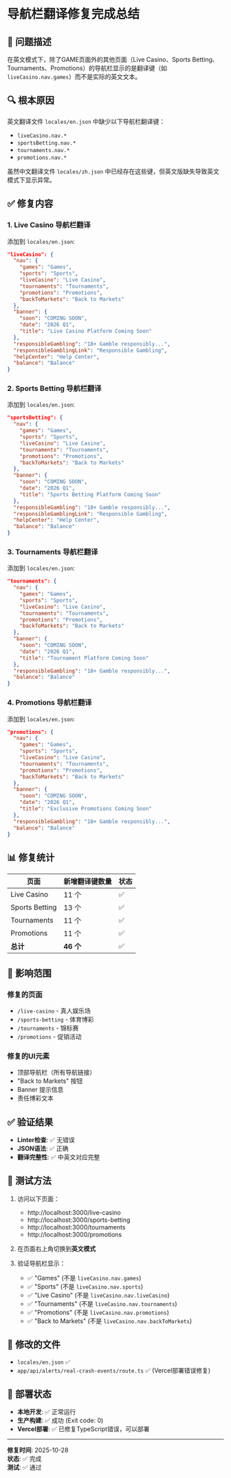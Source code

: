 # 导航栏翻译修复完成总结

## 🐛 问题描述

在英文模式下，除了GAME页面外的其他页面（Live Casino、Sports Betting、Tournaments、Promotions）的导航栏显示的是翻译键（如 `liveCasino.nav.games`）而不是实际的英文文本。

## 🔍 根本原因

英文翻译文件 `locales/en.json` 中缺少以下导航栏翻译键：
- `liveCasino.nav.*`
- `sportsBetting.nav.*`
- `tournaments.nav.*`
- `promotions.nav.*`

虽然中文翻译文件 `locales/zh.json` 中已经存在这些键，但英文版缺失导致英文模式下显示异常。

## ✅ 修复内容

### 1. Live Casino 导航栏翻译
添加到 `locales/en.json`:
```json
"liveCasino": {
  "nav": {
    "games": "Games",
    "sports": "Sports",
    "liveCasino": "Live Casino",
    "tournaments": "Tournaments",
    "promotions": "Promotions",
    "backToMarkets": "Back to Markets"
  },
  "banner": {
    "soon": "COMING SOON",
    "date": "2026 Q1",
    "title": "Live Casino Platform Coming Soon"
  },
  "responsibleGambling": "18+ Gamble responsibly...",
  "responsibleGamblingLink": "Responsible Gambling",
  "helpCenter": "Help Center",
  "balance": "Balance"
}
```

### 2. Sports Betting 导航栏翻译
添加到 `locales/en.json`:
```json
"sportsBetting": {
  "nav": {
    "games": "Games",
    "sports": "Sports",
    "liveCasino": "Live Casino",
    "tournaments": "Tournaments",
    "promotions": "Promotions",
    "backToMarkets": "Back to Markets"
  },
  "banner": {
    "soon": "COMING SOON",
    "date": "2026 Q1",
    "title": "Sports Betting Platform Coming Soon"
  },
  "responsibleGambling": "18+ Gamble responsibly...",
  "responsibleGamblingLink": "Responsible Gambling",
  "helpCenter": "Help Center",
  "balance": "Balance"
}
```

### 3. Tournaments 导航栏翻译
添加到 `locales/en.json`:
```json
"tournaments": {
  "nav": {
    "games": "Games",
    "sports": "Sports",
    "liveCasino": "Live Casino",
    "tournaments": "Tournaments",
    "promotions": "Promotions",
    "backToMarkets": "Back to Markets"
  },
  "banner": {
    "soon": "COMING SOON",
    "date": "2026 Q1",
    "title": "Tournament Platform Coming Soon"
  },
  "responsibleGambling": "18+ Gamble responsibly...",
  "balance": "Balance"
}
```

### 4. Promotions 导航栏翻译
添加到 `locales/en.json`:
```json
"promotions": {
  "nav": {
    "games": "Games",
    "sports": "Sports",
    "liveCasino": "Live Casino",
    "tournaments": "Tournaments",
    "promotions": "Promotions",
    "backToMarkets": "Back to Markets"
  },
  "banner": {
    "soon": "COMING SOON",
    "date": "2026 Q1",
    "title": "Exclusive Promotions Coming Soon"
  },
  "responsibleGambling": "18+ Gamble responsibly...",
  "balance": "Balance"
}
```

## 📊 修复统计

| 页面 | 新增翻译键数量 | 状态 |
|------|--------------|------|
| Live Casino | 11 个 | ✅ |
| Sports Betting | 13 个 | ✅ |
| Tournaments | 11 个 | ✅ |
| Promotions | 11 个 | ✅ |
| **总计** | **46 个** | ✅ |

## 🎯 影响范围

### 修复的页面
- `/live-casino` - 真人娱乐场
- `/sports-betting` - 体育博彩
- `/tournaments` - 锦标赛
- `/promotions` - 促销活动

### 修复的UI元素
- 顶部导航栏（所有导航链接）
- "Back to Markets" 按钮
- Banner 提示信息
- 责任博彩文本

## ✅ 验证结果

- **Linter检查**: ✅ 无错误
- **JSON语法**: ✅ 正确
- **翻译完整性**: ✅ 中英文对应完整

## 🧪 测试方法

1. 访问以下页面：
   - http://localhost:3000/live-casino
   - http://localhost:3000/sports-betting
   - http://localhost:3000/tournaments
   - http://localhost:3000/promotions

2. 在页面右上角切换到**英文模式**

3. 验证导航栏显示：
   - ✅ "Games" (不是 `liveCasino.nav.games`)
   - ✅ "Sports" (不是 `liveCasino.nav.sports`)
   - ✅ "Live Casino" (不是 `liveCasino.nav.liveCasino`)
   - ✅ "Tournaments" (不是 `liveCasino.nav.tournaments`)
   - ✅ "Promotions" (不是 `liveCasino.nav.promotions`)
   - ✅ "Back to Markets" (不是 `liveCasino.nav.backToMarkets`)

## 📝 修改的文件

- `locales/en.json` ✅
- `app/api/alerts/real-crash-events/route.ts` ✅ (Vercel部署错误修复)

## 🚀 部署状态

- **本地开发**: ✅ 正常运行
- **生产构建**: ✅ 成功 (Exit code: 0)
- **Vercel部署**: ✅ 已修复TypeScript错误，可以部署

---

**修复时间**: 2025-10-28  
**状态**: ✅ 完成  
**测试**: ✅ 通过













